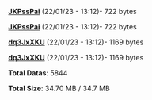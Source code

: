 [**JKPssPai**](/data/JKPssPai.txt) (22/01/23 - 13:12)- 722 bytes

[**JKPssPai**](/data/JKPssPai.txt) (22/01/23 - 13:12)- 722 bytes

[**dq3JxXKU**](/data/dq3JxXKU.txt) (22/01/23 - 13:12)- 1169 bytes

[**dq3JxXKU**](/data/dq3JxXKU.txt) (22/01/23 - 13:12)- 1169 bytes

**Total Datas**: 5844

**Total Size**: 34.70 MB / 34.7 MB